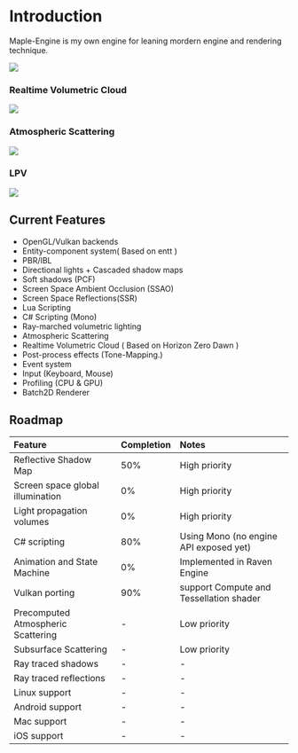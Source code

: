 
# Introduction 

Maple-Engine is my own engine for leaning mordern engine and rendering technique. 
                                                                                                                                                                        
![](https://flwmxd.github.io/images/MapleEngine.png)

### Realtime Volumetric Cloud 

![](https://flwmxd.github.io/images/cloud.png)

### Atmospheric Scattering
![](https://flwmxd.github.io/images/Atmosphere.png)

### LPV
![](https://flwmxd.github.io/images/LPV.png)

## Current Features

- OpenGL/Vulkan backends 
- Entity-component system( Based on entt )
- PBR/IBL
- Directional lights + Cascaded shadow maps
- Soft shadows (PCF)
- Screen Space Ambient Occlusion (SSAO)
- Screen Space Reflections(SSR)
- Lua Scripting
- C# Scripting (Mono)
- Ray-marched volumetric lighting
- Atmospheric Scattering
- Realtime Volumetric Cloud ( Based on Horizon Zero Dawn )
- Post-process effects (Tone-Mapping.)
- Event system
- Input (Keyboard, Mouse)
- Profiling (CPU & GPU)
- Batch2D Renderer


## Roadmap

Feature     					 	| Completion 	| Notes 
:-          					 	| :-         	| :-
Reflective Shadow Map				| 50%		  	| High priority
Screen space global illumination 	| 0%		  	| High priority
Light propagation volumes		 	| 0%       	    | High priority
C# scripting                     	| 80%			| Using Mono (no engine API exposed yet)
Animation and State Machine       	| 0%			| Implemented in Raven Engine
Vulkan porting 	 				    | 90%	  		| support Compute and Tessellation shader
Precomputed Atmospheric Scattering 	| -          	| Low priority
Subsurface Scattering 			 	| -          	| Low priority
Ray traced shadows				 	| -          	| -
Ray traced reflections			 	| -          	| -
Linux support			 	        | -          	| -
Android support			 	        | -          	| -
Mac support 			 	        | -          	| -
iOS support 			 	        | -          	| -
